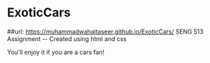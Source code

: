 # ExoticCars
##url: https://muhammadwahajtaseer.github.io/ExoticCars/
SENG 513 Assignment -- Created using html and css

You'll enjoy it if you are a cars fan!
